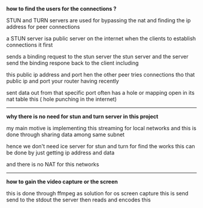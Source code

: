 __how to find the users for the connections ?__

STUN and TURN servers are used for bypassing the nat and finding the ip address for peer connections

a STUN server isa public server on the internet when the clients to establish connections it first

sends a binding request to the stun server the stun server and the server send the binding respone back to the client including

this public ip address and port hen the other peer tries connections tho that public ip and port your router having recently

sent data out from that specific port often has a hole or mapping open in its nat table this ( hole punching in the internet)

___

__why there is no need for stun and turn server in this project__

my main motive is implementing this streaming for local networks and this is done through sharing data among same subnet

hence we don't need ice server for stun and turn  for find the works this can be done by just getting ip address and data

and there is no NAT for this networks

___

__how to gain the video capture or the screen__

this is done through ffmpeg as solution for os screen capture this is send send to the stdout the server then reads and encodes this
